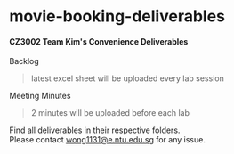 # movie-booking-deliverables
#### CZ3002 Team Kim's Convenience Deliverables 

Backlog
>latest excel sheet will be uploaded every lab session

Meeting Minutes
>2 minutes will be uploaded before each lab

Find all deliverables in their respective folders.  
Please contact wong1131@e.ntu.edu.sg for any issue.
